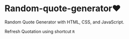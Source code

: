 # Random-quote-generator❤
Random Quote Generator with HTML, CSS, and JavaScript.

Refresh Quotation using shortcut ``` R ```

